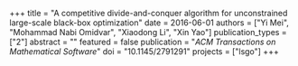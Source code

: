 +++
title = "A competitive divide-and-conquer algorithm for unconstrained large-scale black-box optimization"
date = 2016-06-01
authors = ["Yi Mei", "Mohammad Nabi Omidvar", "Xiaodong Li", "Xin Yao"]
publication_types = ["2"]
abstract = ""
featured = false
publication = "*ACM Transactions on Mathematical Software*"
doi = "10.1145/2791291"
projects = ["lsgo"]
+++

